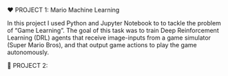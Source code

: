 ❤️ PROJECT 1: Mario Machine Learning

In this project I used Python and Jupyter Notebook to to tackle the problem of “Game Learning”. The goal of this task was to train Deep Reinforcement Learning (DRL) agents that receive image-inputs from a game simulator (Super Mario Bros), and that output game actions to play the game autonomously.

💚 PROJECT 2: 
